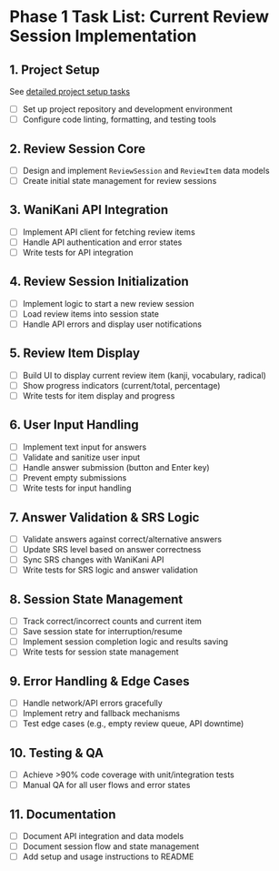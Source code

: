 # Phase 1 Task List: Current Review Session Implementation

## 1. Project Setup

See [detailed project setup tasks](Phase1-ProjectSetup.md)

- [ ] Set up project repository and development environment
- [ ] Configure code linting, formatting, and testing tools

## 2. Review Session Core

- [ ] Design and implement `ReviewSession` and `ReviewItem` data models
- [ ] Create initial state management for review sessions

## 3. WaniKani API Integration

- [ ] Implement API client for fetching review items
- [ ] Handle API authentication and error states
- [ ] Write tests for API integration

## 4. Review Session Initialization

- [ ] Implement logic to start a new review session
- [ ] Load review items into session state
- [ ] Handle API errors and display user notifications

## 5. Review Item Display

- [ ] Build UI to display current review item (kanji, vocabulary, radical)
- [ ] Show progress indicators (current/total, percentage)
- [ ] Write tests for item display and progress

## 6. User Input Handling

- [ ] Implement text input for answers
- [ ] Validate and sanitize user input
- [ ] Handle answer submission (button and Enter key)
- [ ] Prevent empty submissions
- [ ] Write tests for input handling

## 7. Answer Validation & SRS Logic

- [ ] Validate answers against correct/alternative answers
- [ ] Update SRS level based on answer correctness
- [ ] Sync SRS changes with WaniKani API
- [ ] Write tests for SRS logic and answer validation

## 8. Session State Management

- [ ] Track correct/incorrect counts and current item
- [ ] Save session state for interruption/resume
- [ ] Implement session completion logic and results saving
- [ ] Write tests for session state management

## 9. Error Handling & Edge Cases

- [ ] Handle network/API errors gracefully
- [ ] Implement retry and fallback mechanisms
- [ ] Test edge cases (e.g., empty review queue, API downtime)

## 10. Testing & QA

- [ ] Achieve >90% code coverage with unit/integration tests
- [ ] Manual QA for all user flows and error states

## 11. Documentation

- [ ] Document API integration and data models
- [ ] Document session flow and state management
- [ ] Add setup and usage instructions to README
